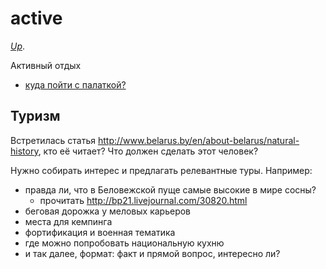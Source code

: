 # active

[_Up_](https://github.com/irnc/i).

Активный отдых

* [куда пойти с палаткой?](https://github.com/irnc/where-to-camp)

## Туризм

Встретилась статья http://www.belarus.by/en/about-belarus/natural-history, кто её читает? Что должен сделать этот человек?

Нужно собирать интерес и предлагать релевантные туры. Например:

- правда ли, что в Беловежской пуще самые высокие в мире сосны?
  - прочитать http://bp21.livejournal.com/30820.html
- беговая дорожка у меловых карьеров
- места для кемпинга
- фортификация и военная тематика
- где можно попробовать национальную кухню
- и так далее, формат: факт и прямой вопрос, интересно ли?
